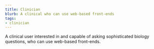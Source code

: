 ```yaml
---
title: Clinician
blurb: A clinical who can use web-based front-ends
tags:
- clinician
---
```

A clinical user interested in and capable of asking sophisticated biology questions, who can use web-based front-ends.
